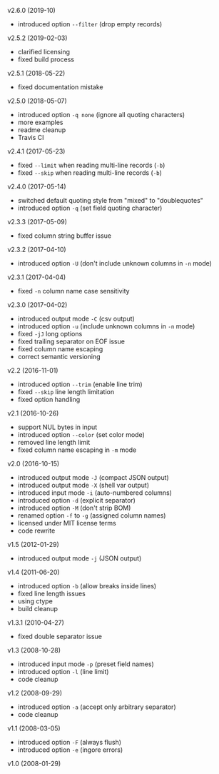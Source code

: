 v2.6.0 (2019-10)

  - introduced option `--filter` (drop empty records)

v2.5.2 (2019-02-03)

  - clarified licensing
  - fixed build process

v2.5.1 (2018-05-22)

  - fixed documentation mistake

v2.5.0 (2018-05-07)

  - introduced option `-q none`  (ignore all quoting characters)
  - more examples
  - readme cleanup
  - Travis CI

v2.4.1 (2017-05-23)

  - fixed `--limit` when reading multi-line records (`-b`)
  - fixed `--skip` when reading multi-line records (`-b`)

v2.4.0 (2017-05-14)

  - switched default quoting style from "mixed" to "doublequotes"
  - introduced option `-q`  (set field quoting character)

v2.3.3 (2017-05-09)

  - fixed column string buffer issue

v2.3.2 (2017-04-10)

  - introduced option `-U`  (don't include unknown columns in `-n` mode)

v2.3.1 (2017-04-04)

  - fixed `-n` column name case sensitivity

v2.3.0 (2017-04-02)

  - introduced output mode `-C`  (csv output)
  - introduced option `-u`  (include unknown columns in `-n` mode)
  - fixed `-jJ` long options
  - fixed trailing separator on EOF issue
  - fixed column name escaping
  - correct semantic versioning

v2.2 (2016-11-01)

  - introduced option `--trim`  (enable line trim)
  - fixed `--skip` line length limitation
  - fixed option handling

v2.1 (2016-10-26)

  - support NUL bytes in input
  - introduced option `--color`  (set color mode)
  - removed line length limit
  - fixed column name escaping in `-m` mode

v2.0 (2016-10-15)

  - introduced output mode `-J`  (compact JSON output)
  - introduced output mode `-X`  (shell var output)
  - introduced input mode `-i`  (auto-numbered columns)
  - introduced option `-d`  (explicit separator)
  - introduced option `-M`  (don't strip BOM)
  - renamed option `-f` to `-g`  (assigned column names)
  - licensed under MIT license terms
  - code rewrite

v1.5 (2012-01-29)

  - introduced output mode `-j`  (JSON output)

v1.4 (2011-06-20)

  - introduced option `-b`  (allow breaks inside lines)
  - fixed line length issues
  - using ctype
  - build cleanup

v1.3.1 (2010-04-27)

  - fixed double separator issue

v1.3 (2008-10-28)

  - introduced input mode `-p`  (preset field names)
  - introduced option `-l`  (line limit)
  - code cleanup

v1.2 (2008-09-29)

  - introduced option `-a`  (accept only arbitrary separator)
  - code cleanup

v1.1 (2008-03-05)

  - introduced option `-F`  (always flush)
  - introduced option `-e`  (ingore errors)

v1.0 (2008-01-29)


